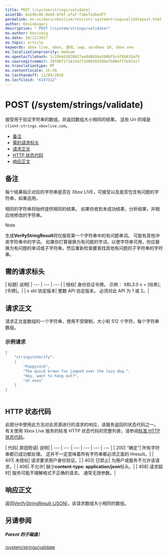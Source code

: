 ```yaml
---
title: POST (/system/strings/validate)
assetID: 6a59bc0b-8edd-87bf-efaf-f16efa3bedf7
permalink: en-us/docs/xboxlive/rest/uri-systemstringsvalidatepost.html
author: KevinAsgari
description: " POST (/system/strings/validate)"
ms.author: kevinasg
ms.date: 10/12/2017
ms.topic: article
keywords: xbox live, xbox, 游戏, uwp, windows 10, xbox one
ms.localizationpriority: medium
ms.openlocfilehash: 1c3364d3020627aa0d0826a390bf5c4f0b633af8
ms.sourcegitcommit: 38f06f1714334273d865935d9afb80efffe97a17
ms.translationtype: MT
ms.contentlocale: zh-CN
ms.lasthandoff: 11/09/2018
ms.locfileid: "6197312"
---
```

# <a name="post-systemstringsvalidate"></a>POST (/system/strings/validate)
接受用于验证字符串的数组，并返回数组大小相同的结果。 这些 Uri 的域是`client-strings.xboxlive.com`。
 
  * [备注](#ID4EV)
  * [需的请求标头](#ID4EIB)
  * [请求正文](#ID4ELC)
  * [HTTP 状态代码](#ID4E4C)
  * [响应正文](#ID4ETF)
 
<a id="ID4EV"></a>

 
## <a name="remarks"></a>备注
 
每个结果指示对应的字符串是否在 Xbox LIVE，可接受以及是否包含有问题的字符串，如果适用。
 
相同的字符串将始终提供相同的结果。 如果你收到未成功结果，分析结果，并相应地修改的字符串。
 
 

> [!NOTE] 
> 生成<b>VerifyStringResult</b>将仅报告第一个字符串中的有问题单词。 可能有其他冲突字符串中的字词。 如果你打算替换为有问题的字词，以使字符串可用，你应替换为有问题的单词或子字符串，然后重新检查要查找其他有问题的子字符串的字符串。  

 
  
<a id="ID4EIB"></a>

 
## <a name="required-request-headers"></a>需的请求标头
 
| 标题| 说明| 
| --- | --- | --- | 
| 授权| 身份验证令牌。 示例： XBL3.0 x = [哈希];[令牌]。| 
| x xbl 协定版本| 整数 API 协定版本。 必须对此 API 为 1 或 2。| 
  
<a id="ID4ELC"></a>

 
## <a name="request-body"></a>请求正文
 
请求正文是数组的一个字符串，使用不受限制，大小和 512 个字符，每个字符串数组。
 
<a id="ID4ETC"></a>

 
### <a name="sample-request"></a>示例请求
 

```cpp
{
    "stringstoVerify":
    [
        "Poppycock",
        "The quick brown fox jumped over the lazy dog.",
        "Hey, want to hang out?",
        "oh noes"
    ]
}
      
```

   
<a id="ID4E4C"></a>

 
## <a name="http-status-codes"></a>HTTP 状态代码
 
此部分中使用此方法对此资源进行的请求的响应，该服务返回的状态代码之一。 有关使用 Xbox Live 服务的标准 HTTP 状态代码的完整列表，请参阅[标准 HTTP 状态代码](../../additional/httpstatuscodes.md)。
 
| 代码| 原因短语| 说明| 
| --- | --- | --- | --- | --- | --- | 
| 200| “确定”| 所有字符串都已成功都处理。 这并不一定意味着所有字符串都必须正面的 Hresult。| 
| 401| 未授权| 请求要求用户身份验证。| 
| 403| 已禁止| 为用户或服务不允许该请求。| 
| 406| 不允许| 缺少<b>content-type: application/json</b>标头。| 
| 408| 请求超时| 服务可能不理解格式不正确的请求。 通常无效参数。| 
  
<a id="ID4ETF"></a>

 
## <a name="response-body"></a>响应正文
 
返回[VerifyStringResult (JSON)](../../json/json-verifystringresult.md)，该请求数组大小相同的数组。
  
<a id="ID4EAG"></a>

 
## <a name="see-also"></a>另请参阅
 
<a id="ID4ECG"></a>

 
##### <a name="parent"></a>Parent 的子磁盘） 

[/system/strings/validate](uri-systemstringsvalidate.md)

   
